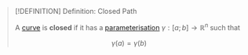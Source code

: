 >[!DEFINITION] Definition: Closed Path
>
>A [curve](Curve.md) is **closed** if it has a [parameterisation](../../../Analysis/Real%20Analysis/Multivariate%20Real%20Analysis/Curve%20Parameterisations/Curve%20Parameterisation.md) $\gamma: [a;b] \to \mathbb{R}^n$ such that
>
>$$
>\gamma(a) = \gamma (b)
>$$
>
